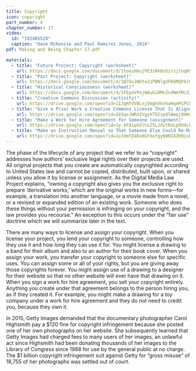 ```yaml
---
title: Copyright
icon: copyright
part_number: 4
chapter_number: 17
video:
  id: "192485528"
  caption: "Dave McKenzie and Paul Ramirez Jonas, 2016"
pdf: Making and Being Chapter 17.pdf

materials:
  - title: "Future Project: Copyright (worksheet)"
    url: https://docs.google.com/document/d/1toezmKujPE3iRK0o5zrzjtnqKMAcVDatiJIz7NHAWRs/edit
  - title: "Past Project: Copyright (worksheet)"
    url: https://docs.google.com/document/d/1B7AxJWUte21PBNlgUFKbMQP4JeY6nuBBoDejRzUl3LA/edit
  - title: "Historical Consciousness (worksheet)"
    url: https://docs.google.com/document/d/1FEpnVPejWAuGiNMnZxdNmfMcZ2KPSGcWuhRPzcLPM3Y/edit
  - title: "Creative Commons Discussion (activity)"
    url: https://drive.google.com/open?id=1IJgHTdV8Lnj5mghXknhaHqeMiPCb2VVh
  - title: "Give a Prior Work a Creative Commons License That Is Aligned with Your Intentions for the Project (assignment)"
    url: https://drive.google.com/open?id=183qxJWRXZVgyXTOIzpQlWwqjQ9HonqWd
  - title: "Make a Work for Hire Agreement for Someone (assignment)"
    url: https://drive.google.com/open?id=1y-eFAipG5lnsZ5LJXotRuLp0U4LRIN6Y
  - title: "Make an Instruction Manual so That Someone Else Could Re-Make Your Project without You (assignment)"
    url: https://drive.google.com/open?id=1oJdmtE4Eo6GYXofgyN9NIAZH9isRVouG
---
```

The phase of the lifecycle of any project that we refer to as “copyright” addresses how authors’ exclusive legal rights over their projects are used. All original projects that you create are automatically copyrighted according to United States law and cannot be copied, distributed, built upon, or shared unless you allow it by license or assignment. As the Digital Media Law Project explains, “owning a copyright also gives you the exclusive right to prepare ‘derivative works,’ which are the original works in new forms—for example, a translation into another language, or a movie made from a novel, or a revised or expanded edition of an existing work. Someone who does these things without your permission is infringing on your copyright, and the law provides you recourse.” An exception to this occurs under the “fair use” doctrine which we will summarize later in the text. 

There are many ways to license and assign your copyright. When you license your project, you lend your copyright to someone, controlling how they use it and how long they can use it for. You might license a drawing to a band for their album and also to an author for their book cover. When you assign your work, you transfer your copyright to someone else for specific uses. You can assign some or all of your rights, but you are giving away those copyrights forever. You might assign use of a drawing to a designer for their website so that no other website will ever have that drawing on it. When you sign a work for hire agreement, you sell your copyright entirely. Anything you create under that agreement belongs to the person hiring you, as if they created it. For example, you might make a drawing for a toy company under a work for hire agreement and they do not need to credit you, because they own it. 

In 2015, Getty Images demanded that the documentary photographer Carol Highsmith pay a $120 fine for copyright infringement because she posted one of her own photographs on her website. She subsequently learned that Getty Images had charged fees to many users of her images, an unlawful act since Highsmith had been donating thousands of her images to the Library of Congress since 1988 for use by the general public at no charge. The $1 billion copyright infringement suit against Getty for “gross misuse” of 18,755 of her photographs was settled out of court. 